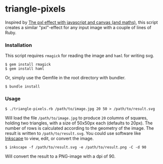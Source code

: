 triangle-pixels
===============

Inspired by [The pxl effect with javascript and canvas (and maths)](http://revdancatt.com/2012/03/31/the-pxl-effect-with-javascript-and-canvas-and-maths/), this script creates a similar "pxl"-effect for any input image with a couple of lines of Ruby.

### Installation

This script requires `rmagick` for reading the image and `haml` for writing svg.

    $ gem install rmagick
    $ gem install haml

Or, simply use the Gemfile in the root directory with bundler.

    $ bundle install
     
### Usage

    $ ./triangle-pixels.rb /path/to/image.jpg 20 50 > /path/to/result.svg

Will load the file `/path/to/image.jpg` to produce `20` columns of squares, holding two triangles, with a size of 50x50px each (defaults to 20px). The number of rows is calculated according to the geometry of the image. The result is written to `/path/to/result.svg`. You could use software like [Inkscape](http://www.inkscape.org/) to view, edit, or convert the image.

    $ inkscape -f /path/to/result.svg -e /path/to/result.png -C -d 90

Will convert the result to a PNG-image with a dpi of 90.

